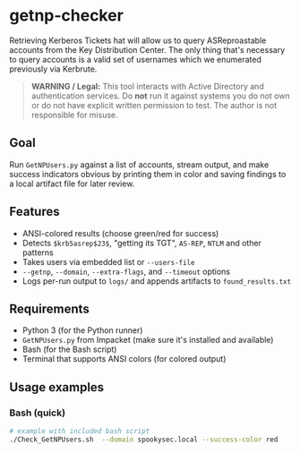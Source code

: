 # getnp-checker

Retrieving Kerberos Tickets
hat will allow us to query ASReproastable accounts from the Key Distribution Center. The only thing that's necessary to query accounts is a valid set of usernames which we enumerated previously via Kerbrute.

> **WARNING / Legal:** This tool interacts with Active Directory and authentication services. Do **not** run it against systems you do not own or do not have explicit written permission to test. The author is not responsible for misuse.

## Goal
Run `GetNPUsers.py` against a list of accounts, stream output, and make success indicators obvious by printing them in color and saving findings to a local artifact file for later review.


## Features
- ANSI-colored results (choose green/red for success)
- Detects `$krb5asrep$23$`, "getting its TGT", `AS-REP`, `NTLM` and other patterns
- Takes users via embedded list or `--users-file`
- `--getnp`, `--domain`, `--extra-flags`, and `--timeout` options
- Logs per-run output to `logs/` and appends artifacts to `found_results.txt`

## Requirements
- Python 3 (for the Python runner)  
- `GetNPUsers.py` from Impacket (make sure it's installed and available)  
- Bash (for the Bash script)  
- Terminal that supports ANSI colors (for colored output)

## Usage examples

### Bash (quick)
```bash
# example with included bash script
./Check_GetNPUsers.sh  --domain spookysec.local --success-color red

